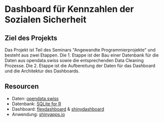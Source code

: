 # Dashboard für Kennzahlen der Sozialen Sicherheit

## Ziel des Projekts
Das Projekt ist Teil des Seminars "Angewandte Programmierprojekte" und besteht aus zwei Etappen. Die 1. Etappe ist der Bau einer Datenbank für die Daten aus opendata.swiss sowie die entsprechenden Data Cleaning Prozesse. Die 2. Etappe ist die Aufbereitung der Daten für das Dashboard und die Architektur des Dashboards.

## Resourcen
- Daten: [opendata.swiss](https://opendata.swiss/de)
- Datenbank: [SQLite for R](https://db.rstudio.com/databases/sqlite/)
- Dashboard: [flexdashboard](https://pkgs.rstudio.com/flexdashboard/articles/flexdashboard.html) & [shinydashboard](http://rstudio.github.io/shinydashboard/appearance.html)
- Anwendung: [shinyapps.io](https://www.shinyapps.io/)


